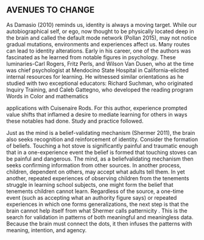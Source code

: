 ## AVENUES TO CHANGE

As Damasio (2010) reminds us, identity is always a moving target. While our autobiographical self, or ego, now thought to be physically located deep in the brain and called the default mode network (Pollan 2015), may not notice gradual mutations, environments and experiences affect us. Many routes can lead to identity alterations. Early in his career, one of the authors was fascinated as he learned from notable figures in psychology. These luminaries-Carl Rogers, Fritz Perls, and Wilson Van Dusen, who at the time was chief psychologist at Mendocino State Hospital in California-elicited internal resources for learning. He witnessed similar orientations as he studied with two exceptional educators: Richard Suchman, who originated Inquiry Training, and Caleb Gattegno, who developed the reading program Words in Color and mathematics

applications with Cuisenaire Rods. For this author, experience prompted value shifts that inflamed a desire to mediate learning for others in ways these notables had done. Study and practice followed.

Just as the mind is a belief-validating mechanism (Shermer 2011), the brain also seeks recognition and reinforcement of identity. Consider the formation of beliefs. Touching a hot stove is significantly painful and traumatic enough that in a one-experience event the belief is formed that touching stoves can be painful and dangerous. The mind, as a beliefvalidating mechanism then seeks confirming information from other sources. In another process, children, dependent on others, may accept what adults tell them. In yet another, repeated experiences of observing children from the tenements struggle in learning school subjects, one might form the belief that tenements children cannot learn. Regardless of the source, a one-time event (such as accepting what an authority figure says) or repeated experiences in which one forms generalizations, the next step is that the brain cannot help itself from what Shermer calls patternicity . This is the search for validation in patterns of both meaningful and meaningless data. Because the brain must connect the dots, it then infuses the patterns with meaning, intention, and agency.